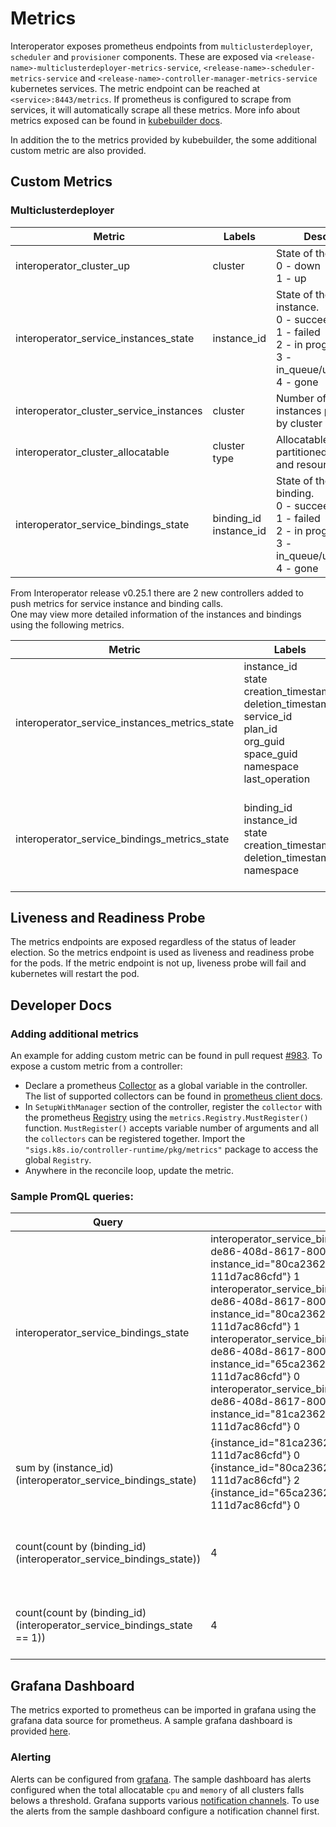 # Metrics

Interoperator exposes prometheus endpoints from `multiclusterdeployer`, `scheduler` and `provisioner` components. These are exposed via `<release-name>-multiclusterdeployer-metrics-service`, `<release-name>-scheduler-metrics-service` and `<release-name>-controller-manager-metrics-service` kubernetes services. The metric endpoint can be reached at `<service>:8443/metrics`. If prometheus is configured to scrape from services, it will automatically scrape all these metrics. More info about metrics exposed can be found in [kubebuilder docs](https://book.kubebuilder.io/reference/metrics.html).

In addition the to the metrics provided by kubebuilder, the some additional custom metric are also provided.

## Custom Metrics
### Multiclusterdeployer
Metric | Labels | Description
--- | --- | ---
interoperator_cluster_up| cluster | State of the clusters.<br> 0 - down <br> 1 - up
interoperator_service_instances_state | instance_id | State of the service instance.<br> 0 - succeeded <br> 1 - failed <br> 2 - in progress <br> 3 - in_queue/update/delete <br> 4 - gone
interoperator_cluster_service_instances | cluster | Number of service instances partitioned by cluster
interoperator_cluster_allocatable | cluster <br> type | Allocatable resources partitioned by cluster and resource type
interoperator_service_bindings_state | binding_id <br> instance_id | State of the service binding.<br> 0 - succeeded <br> 1 - failed <br> 2 - in progress <br> 3 - in_queue/update/delete <br> 4 - gone

From Interoperator release v0.25.1 there are 2 new controllers added to push metrics for service instance and binding calls.  
One may view more detailed information of the instances and bindings using the following metrics.  

Metric | Labels | Description
--- | --- | ---
interoperator_service_instances_metrics_state | instance_id <br> state <br> creation_timestamp <br> deletion_timestamp <br> service_id <br> plan_id <br> org_guid <br> space_guid <br> namespace <br> last_operation | State of the service instance.<br> 0 - succeeded <br> 1 - failed <br> 2 - in progress <br> 3 - in_queue/update/delete <br> 4 - gone
interoperator_service_bindings_metrics_state | binding_id <br> instance_id <br> state <br> creation_timestamp <br> deletion_timestamp <br> namespace | State of the service binding.<br> 0 - succeeded <br> 1 - failed <br> 2 - in progress <br> 3 - in_queue/update/delete <br> 4 - gone


## Liveness and Readiness Probe
The metrics endpoints are exposed regardless of the status of leader election. So the metrics endpoint is used as liveness and readiness probe for the pods. If the metric endpoint is not up, liveness probe will fail and kubernetes will restart the pod.

## Developer Docs

### Adding additional metrics
An example for adding custom metric can be found in pull request [#983](https://github.com/cloudfoundry-incubator/service-fabrik-broker/pull/983). To expose a custom metric from a controller:
* Declare a prometheus [Collector](https://godoc.org/github.com/prometheus/client_golang/prometheus#Collector) as a global variable in the controller. The list of supported collectors can be found in [prometheus client docs](https://godoc.org/github.com/prometheus/client_golang/prometheus).
* In `SetupWithManager` section of the controller, register the `collector` with the prometheus [Registry](https://godoc.org/sigs.k8s.io/controller-runtime/pkg/metrics) using the `metrics.Registry.MustRegister()` function. `MustRegister()` accepts variable number of arguments and all the `collectors` can be registered together. Import the `"sigs.k8s.io/controller-runtime/pkg/metrics"` package to access the global `Registry`.
* Anywhere in the reconcile loop, update the metric.

### Sample PromQL queries:
Query | Output | Comment
--- | ---- | --- |
interoperator_service_bindings_state | interoperator_service_bindings_state{binding_id="0abc2107-de86-408d-8617-800935b84028", instance_id="80ca2362b-6561-4673-ad24-111d7ac86cfd"} 1 <br> interoperator_service_bindings_state{binding_id="0abc2107-de86-408d-8617-800935b84038", instance_id="80ca2362b-6561-4673-ad24-111d7ac86cfd"} 1 <br> interoperator_service_bindings_state{binding_id="0ceb2107-de86-408d-8617-800935b84108", instance_id="65ca2362b-6561-4673-ad24-111d7ac86cfd"} 0 <br> interoperator_service_bindings_state{binding_id="1abc2107-de86-408d-8617-800935b84038", instance_id="81ca2362b-6561-4673-ad24-111d7ac86cfd"} 0 | List all the bindings present in the cluster
sum by (instance_id) (interoperator_service_bindings_state) | {instance_id="81ca2362b-6561-4673-ad24-111d7ac86cfd"} 0 <br> {instance_id="80ca2362b-6561-4673-ad24-111d7ac86cfd"} 2 <br> {instance_id="65ca2362b-6561-4673-ad24-111d7ac86cfd"} 0 | List all the bindings grouped by the instance id
count(count by (binding_id) (interoperator_service_bindings_state)) | 	4 | List the count of all the bindings in the cluster
count(count by (binding_id) (interoperator_service_bindings_state == 1)) | 4 | List all the failed bindings in the cluster


## Grafana Dashboard
The metrics exported to prometheus can be imported in grafana using the grafana data source for prometheus. A sample grafana dashboard is provided [here](./grafana.json). 

### Alerting
Alerts can be configured from [grafana](https://grafana.com/docs/grafana/latest/alerting/create-alerts/). The sample dashboard has alerts configured when the total allocatable `cpu` and `memory` of all clusters falls belows a threshold. Grafana supports various [notification channels](https://grafana.com/docs/grafana/latest/alerting/notifications/). To use the alerts from the sample dashboard configure a notification channel first.
